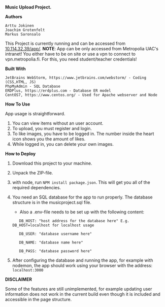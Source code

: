 **Music Upload Project.**



**Authors**
```
Arttu Jokinen
Joachim Grotenfelt 
Markus Saronsalo
```
This Project is currently running and can be accessed from [10.114.32.39/app/](http://10.114.32.39/app/).
**NOTE**: App can be only accessed from Metropolia UAC's intranet! You either have to be on site or use a vpn to connect to vpn.metropolia.fi. For this, you need student/teacher credentials!

**Built With**
```
JetBrains WebStorm, https://www.jetbrains.com/webstorm/ - Coding (CSS,HTML, JS)
PhpMyAdmin - SQL Database
ERDPlus, https://erdplus.com - Database ER model
CentOS7, https://www.centos.org/ - Used for Apache webserver and Node
```

**How To Use**

App usage is straightforward. 
1. You can view items without an user account.
2. To upload, you must register and login. 
3. To like images, you have to be logged in. The number inside the heart icon shows you the amount of likes.
4. While logged in, you can delete your own images.

**How to Deploy**
 1. Download this project to your machine.
 2. Unpack the ZIP-file.
 3. with node, run ```NPM install package.json```. This will get you all of the required dependencies. 
 4. You need an SQL database for the app to run properly. The database structure is in the musicproject.sql file.
    - Also a .env-file needs to be set up with the following content:
    ```
       DB_HOST: "host address for the database here" E.g. DB_HOST=localhost for localhost usage
       
       DB_USER: "database username here"
       
       DB_NAME: "database name here"
       
       DB_PASS: "database password here"
       ```
       
 5. After configuring the database and running the app, for example with nodemon, the app should work using your browser with the address: ```localhost:3000```

**DISCLAIMER**

Some of the features are still unimplemented, for example updating user information does not work in the current build even though it is included and accessible in the page structure.
